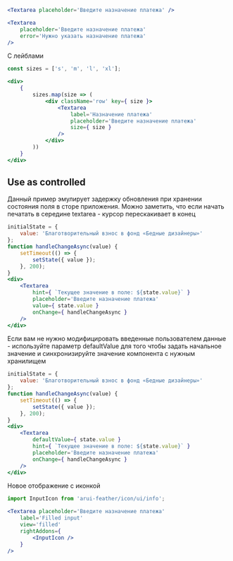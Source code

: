```jsx
<Textarea placeholder='Введите назначение платежа' />
```

```jsx
<Textarea
    placeholder='Введите назначение платежа'
    error='Нужно указать назначение платежа'
/>
```

С лейблами
```jsx
const sizes = ['s', 'm', 'l', 'xl'];

<div>
    {
        sizes.map(size => (
            <div className='row' key={ size }>
                <Textarea
                    label='Назначение платежа'
                    placeholder='Введите назначение платежа'
                    size={ size }
                />
            </div>
        ))
    }
</div>
```

## Use as controlled
Данный пример эмулирует задержку обновления при хранении состояния поля в сторе приложения.
Можно заметить, что если начать печатать в середине textarea - курсор перескакивает в конец
```jsx
initialState = {
    value: 'Благотворительный взнос в фонд «Бедные дизайнеры»'
};
function handleChangeAsync(value) {
    setTimeout(() => {
        setState({ value });
    }, 200);
}
<div>
    <Textarea
        hint={ `Текущее значение в поле: ${state.value}` }
        placeholder='Введите назначение платежа'
        value={ state.value }
        onChange={ handleChangeAsync }
    />
</div>
```
Если вам не нужно модифицировать введенные пользователем данные -
используйте параметр defaultValue для того чтобы задать начальное значение
и синхронизируйте значение компонента с нужным хранилищем
```jsx
initialState = {
    value: 'Благотворительный взнос в фонд «Бедные дизайнеры»'
};
function handleChangeAsync(value) {
    setTimeout(() => {
        setState({ value });
    }, 200);
}
<div>
    <Textarea
        defaultValue={ state.value }
        hint={ `Текущее значение в поле: ${state.value}` }
        placeholder='Введите назначение платежа'
        onChange={ handleChangeAsync }
    />
</div>
```

Новое отображение с иконкой
```jsx
import InputIcon from 'arui-feather/icon/ui/info';

<Textarea placeholder='Введите назначение платежа'
    label='Filled input'
    view='filled'
    rightAddons={
        <InputIcon />
    }
/>
```